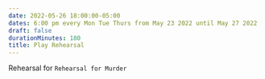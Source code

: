 ```yaml
---
date: 2022-05-26 18:00:00-05:00
dates: 6:00 pm every Mon Tue Thurs from May 23 2022 until May 27 2022
draft: false
durationMinutes: 180
title: Play Rehearsal
---
```


Rehearsal for `Rehearsal for Murder`